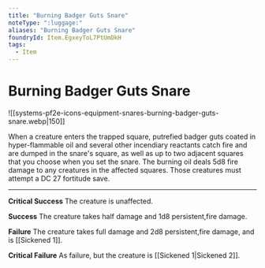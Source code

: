```yaml
---
title: "Burning Badger Guts Snare"
noteType: ":luggage:"
aliases: "Burning Badger Guts Snare"
foundryId: Item.EgxeyToL7PtUmDkH
tags:
  - Item
---
```


# Burning Badger Guts Snare
![[systems-pf2e-icons-equipment-snares-burning-badger-guts-snare.webp|150]]

When a creature enters the trapped square, putrefied badger guts coated in hyper-flammable oil and several other incendiary reactants catch fire and are dumped in the snare's square, as well as up to two adjacent squares that you choose when you set the snare. The burning oil deals 5d8 fire damage to any creatures in the affected squares. Those creatures must attempt a DC 27 fortitude save.

* * *

**Critical Success** The creature is unaffected.

**Success** The creature takes half damage and 1d8 persistent,fire damage.

**Failure** The creature takes full damage and 2d8 persistent,fire damage, and is [[Sickened 1]].

**Critical Failure** As failure, but the creature is [[Sickened 1|Sickened 2]].
